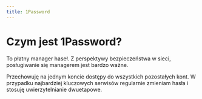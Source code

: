 ```yaml
---
title: 1Password
---
```


# Czym jest 1Password?

To płatny manager haseł. Z perspektywy bezpieczeństwa w sieci, posługiwanie się managerem jest bardzo ważne. 

Przechowuję na jednym koncie dostępy do wszystkich pozostałych kont. W przypadku najbardziej kluczowych serwisów regularnie zmieniam hasła i stosuję uwierzytelnianie dwuetapowe.